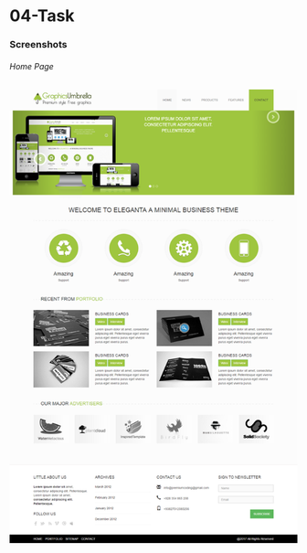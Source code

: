 # 04-Task


### Screenshots
###### Home Page

![Home Page](https://github.com/anitaaziz/psd-to-html-examples/blob/master/PSD-01-Graphics/screenshot-main.png)
